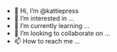 - 👋 Hi, I’m @kattiepress
- 👀 I’m interested in ...
- 🌱 I’m currently learning ...
- 💞️ I’m looking to collaborate on ...
- 📫 How to reach me ...

<!---
kattiepress/kattiepress is a ✨ special ✨ repository because its `README.md` (this file) appears on your GitHub profile.
You can click the Preview link to take a look at your changes.
--->
